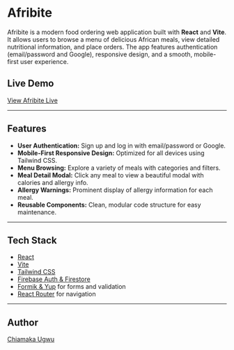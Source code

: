 # Afribite

Afribite is a modern food ordering web application built with **React** and **Vite**. It allows users to browse a menu of delicious African meals, view detailed nutritional information, and place orders. The app features authentication (email/password and Google), responsive design, and a smooth, mobile-first user experience.

## Live Demo

[View Afribite Live](https://afribite-capstone-project.netlify.app/)

---

## Features

- **User Authentication:** Sign up and log in with email/password or Google.
- **Mobile-First Responsive Design:** Optimized for all devices using Tailwind CSS.
- **Menu Browsing:** Explore a variety of meals with categories and filters.
- **Meal Detail Modal:** Click any meal to view a beautiful modal with calories and allergy info.
- **Allergy Warnings:** Prominent display of allergy information for each meal.
- **Reusable Components:** Clean, modular code structure for easy maintenance.

---

## Tech Stack

- [React](https://react.dev/)
- [Vite](https://vitejs.dev/)
- [Tailwind CSS](https://tailwindcss.com/)
- [Firebase Auth & Firestore](https://firebase.google.com/)
- [Formik & Yup](https://formik.org/) for forms and validation
- [React Router](https://reactrouter.com/) for navigation

---

## Author
[Chiamaka Ugwu](https://linkedin.com/in/chiamaka-ugwu) 
